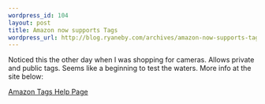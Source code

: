 ```yaml
--- 
wordpress_id: 104
layout: post
title: Amazon now supports Tags
wordpress_url: http://blog.ryaneby.com/archives/amazon-now-supports-tags/
---
```

Noticed this the other day when I was shopping for cameras. Allows private and public tags. Seems like a beginning to test the waters. More info at the site below:

<a href="http://www.amazon.com/gp/tagging/what-is-this.html/103-0623496-6975000">Amazon Tags Help Page</a>
